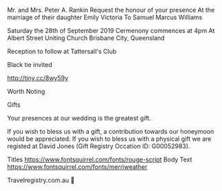 Mr. and Mrs. Peter A. Rankin
Request the honour of your presence
At the marriage of their daughter
Emily Victoria
To
Samuel Marcus Williams

Saturday the 28th of September 2019
Cermenony commences at 4pm
At Albert Street Uniting Church
Brisbane City, Queensland

Reception to follow at Tattersall's Club

Black tie invited

http://tiny.cc/8wy59y


Worth Noting

Gifts

Your presences at our wedding is the greatest gift.

If you wish to bless us with a gift, a contribution towards our honeymoon would be appreciated. If you wish to bless us with a physical gift we are registed at David Jones (Gift Registry Occation ID: G00052983).



Titles
https://www.fontsquirrel.com/fonts/rouge-script
Body Text
https://www.fontsquirrel.com/fonts/merriweather

Travelregistry.com.au 🙂
